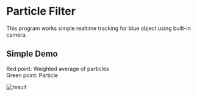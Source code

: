 # Particle Filter

This program works simple realtime tracking for blue object using built-in camera.

## Simple Demo
Red point: Weighted average of particles  
Green point: Particle

![result](https://github.com/a-lilas/particle_filter/blob/master/gif/particle.gif)